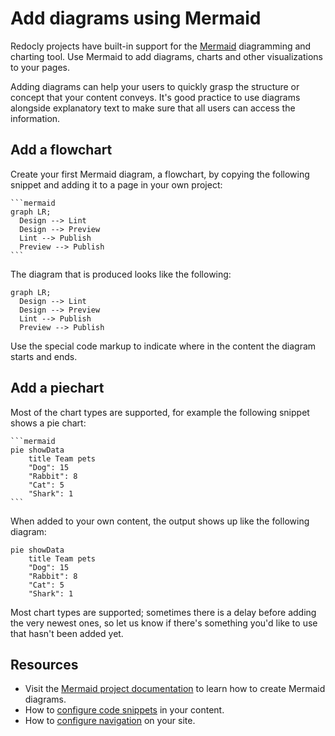 # Add diagrams using Mermaid

Redocly projects have built-in support for the [Mermaid](https://mermaid.js.org/) diagramming and charting tool.
Use Mermaid to add diagrams, charts and other visualizations to your pages.

Adding diagrams can help your users to quickly grasp the structure or concept that your content conveys.
It's good practice to use diagrams alongside explanatory text to make sure that all users can access the information.

## Add a flowchart

Create your first Mermaid diagram, a flowchart, by copying the following snippet and adding it to a page in your own project:

````text
```mermaid
graph LR;
  Design --> Lint
  Design --> Preview
  Lint --> Publish
  Preview --> Publish
```
````

The diagram that is produced looks like the following:

```mermaid
graph LR;
  Design --> Lint
  Design --> Preview
  Lint --> Publish
  Preview --> Publish
```

Use the special code markup to indicate where in the content the diagram starts and ends.

## Add a piechart

Most of the chart types are supported, for example the following snippet shows a pie chart:

````text
```mermaid
pie showData
    title Team pets
    "Dog": 15
    "Rabbit": 8
    "Cat": 5
    "Shark": 1
```
````

When added to your own content, the output shows up like the following diagram:

```mermaid
pie showData
    title Team pets
    "Dog": 15
    "Rabbit": 8
    "Cat": 5
    "Shark": 1
```

Most chart types are supported; sometimes there is a delay before adding the very newest ones, so let us know if there's something you'd like to use that hasn't been added yet.

## Resources

* Visit the [Mermaid project documentation](https://mermaid.js.org/intro/#diagram-types) to learn how to create Mermaid diagrams.
* How to [configure code snippets](./configure-code-snippets.md) in your content.
* How to [configure navigation](./configure-nav/index.md) on your site.
